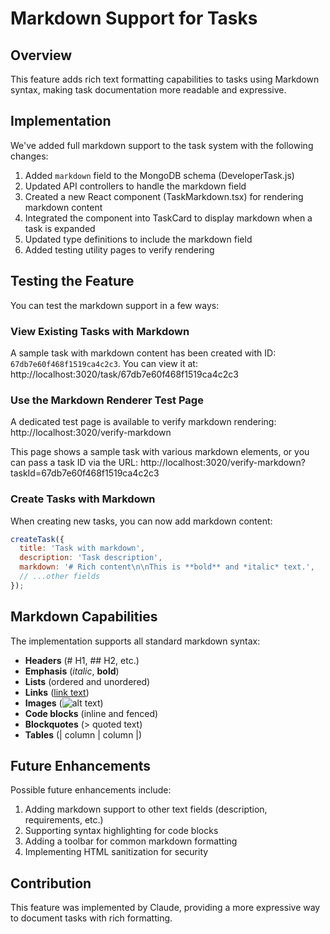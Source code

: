 # Markdown Support for Tasks

## Overview

This feature adds rich text formatting capabilities to tasks using Markdown syntax, making task documentation more readable and expressive.

## Implementation

We've added full markdown support to the task system with the following changes:

1. Added `markdown` field to the MongoDB schema (DeveloperTask.js)
2. Updated API controllers to handle the markdown field
3. Created a new React component (TaskMarkdown.tsx) for rendering markdown content
4. Integrated the component into TaskCard to display markdown when a task is expanded
5. Updated type definitions to include the markdown field
6. Added testing utility pages to verify rendering

## Testing the Feature

You can test the markdown support in a few ways:

### View Existing Tasks with Markdown

A sample task with markdown content has been created with ID: `67db7e60f468f1519ca4c2c3`. 
You can view it at: http://localhost:3020/task/67db7e60f468f1519ca4c2c3

### Use the Markdown Renderer Test Page

A dedicated test page is available to verify markdown rendering:
http://localhost:3020/verify-markdown

This page shows a sample task with various markdown elements, or you can pass a task ID via the URL:
http://localhost:3020/verify-markdown?taskId=67db7e60f468f1519ca4c2c3

### Create Tasks with Markdown

When creating new tasks, you can now add markdown content:

```javascript
createTask({
  title: 'Task with markdown',
  description: 'Task description',
  markdown: '# Rich content\n\nThis is **bold** and *italic* text.',
  // ...other fields
});
```

## Markdown Capabilities

The implementation supports all standard markdown syntax:

- **Headers** (# H1, ## H2, etc.)
- **Emphasis** (*italic*, **bold**)
- **Lists** (ordered and unordered)
- **Links** ([link text](url))
- **Images** (![alt text](url))
- **Code blocks** (inline and fenced)
- **Blockquotes** (> quoted text)
- **Tables** (| column | column |)

## Future Enhancements

Possible future enhancements include:

1. Adding markdown support to other text fields (description, requirements, etc.)
2. Supporting syntax highlighting for code blocks
3. Adding a toolbar for common markdown formatting
4. Implementing HTML sanitization for security

## Contribution

This feature was implemented by Claude, providing a more expressive way to document tasks with rich formatting.